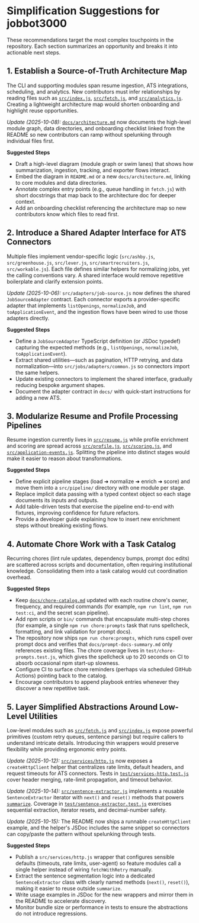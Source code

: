# Simplification Suggestions for jobbot3000

These recommendations target the most complex touchpoints in the repository. Each section summarizes
an opportunity and breaks it into actionable next steps.

## 1. Establish a Source-of-Truth Architecture Map
The CLI and supporting modules span resume ingestion, ATS integrations, scheduling, and analytics.
New contributors must infer relationships by reading files such as
[`src/index.js`](../src/index.js), [`src/fetch.js`](../src/fetch.js), and
[`src/analytics.js`](../src/analytics.js). Creating a lightweight architecture map would shorten
onboarding and highlight reuse opportunities.

_Update (2025-10-08):_ [`docs/architecture.md`](architecture.md) now documents the high-level
module graph, data directories, and onboarding checklist linked from the README so new contributors
can ramp without spelunking through individual files first.

**Suggested Steps**
- Draft a high-level diagram (module graph or swim lanes) that shows how summarization, ingestion,
  tracking, and exporter flows interact.
- Embed the diagram in `README.md` or a new `docs/architecture.md`, linking to core modules and data
  directories.
- Annotate complex entry points (e.g., queue handling in `fetch.js`) with short docstrings that map
  back to the architecture doc for deeper context.
- Add an onboarding checklist referencing the architecture map so new contributors know which files
  to read first.

## 2. Introduce a Shared Adapter Interface for ATS Connectors
Multiple files implement vendor-specific logic (`src/ashby.js`, `src/greenhouse.js`,
`src/lever.js`, `src/smartrecruiters.js`, `src/workable.js`). Each file defines similar helpers for
normalizing jobs, yet the calling conventions vary. A shared interface would remove repetitive
boilerplate and clarify extension points.

_Update (2025-10-06):_ `src/adapters/job-source.js` now defines the shared
`JobSourceAdapter` contract. Each connector exports a provider-specific adapter that implements
`listOpenings`, `normalizeJob`, and `toApplicationEvent`, and the ingestion flows have been wired to
use those adapters directly.

**Suggested Steps**
- Define a `JobSourceAdapter` TypeScript definition (or JSDoc typedef) capturing the expected
  methods (e.g., `listOpenings`, `normalizeJob`, `toApplicationEvent`).
- Extract shared utilities—such as pagination, HTTP retrying, and data normalization—into
  `src/jobs/adapters/common.js` so connectors import the same helpers.
- Update existing connectors to implement the shared interface, gradually reducing bespoke argument
  shapes.
- Document the adapter contract in `docs/` with quick-start instructions for adding a new ATS.

## 3. Modularize Resume and Profile Processing Pipelines
Resume ingestion currently lives in [`src/resume.js`](../src/resume.js) while profile enrichment and
scoring are spread across [`src/profile.js`](../src/profile.js), [`src/scoring.js`](../src/scoring.js),
and [`src/application-events.js`](../src/application-events.js). Splitting the pipeline into distinct
stages would make it easier to reason about transformations.

**Suggested Steps**
- Define explicit pipeline stages (load ➜ normalize ➜ enrich ➜ score) and move them into a
  `src/pipeline/` directory with one module per stage.
- Replace implicit data passing with a typed context object so each stage documents its inputs and
  outputs.
- Add table-driven tests that exercise the pipeline end-to-end with fixtures, improving confidence
  for future refactors.
- Provide a developer guide explaining how to insert new enrichment steps without breaking existing
  flows.

## 4. Automate Chore Work with a Task Catalog
Recurring chores (lint rule updates, dependency bumps, prompt doc edits) are scattered across scripts
and documentation, often requiring institutional knowledge. Consolidating them into a task catalog
would cut coordination overhead.

**Suggested Steps**
- Keep [`docs/chore-catalog.md`](chore-catalog.md) updated with each routine chore's owner,
  frequency, and required commands (for example, `npm run lint`, `npm run test:ci`, and the secret
  scan pipeline).
- Add npm scripts or `bin/` commands that encapsulate multi-step chores (for example, a single
  `npm run chore:prompts` task that runs spellcheck, formatting, and link validation for prompt docs).
- The repository now ships `npm run chore:prompts`, which runs cspell over prompt docs and verifies
  that `docs/prompt-docs-summary.md` only references existing files. The chore coverage lives in
  `test/chore-prompts.test.js`, which gives the spellcheck up to 20 seconds on CI to absorb
  occasional npm start-up slowness.
- Configure CI to surface chore reminders (perhaps via scheduled GitHub Actions) pointing back to the
  catalog.
- Encourage contributors to append playbook entries whenever they discover a new repetitive task.

## 5. Layer Simplified Abstractions Around Low-Level Utilities
Low-level modules such as [`src/fetch.js`](../src/fetch.js) and [`src/index.js`](../src/index.js)
expose powerful primitives (custom retry queues, sentence parsing) but require callers to understand
intricate details. Introducing thin wrappers would preserve flexibility while providing ergonomic
entry points.

_Update (2025-10-12):_ [`src/services/http.js`](../src/services/http.js) now exposes a
`createHttpClient` helper that centralizes rate limits, default headers, and request timeouts for
ATS connectors. Tests in [`test/services-http.test.js`](../test/services-http.test.js) cover header
merging, rate-limit propagation, and timeout behavior.

_Update (2025-10-14):_ [`src/sentence-extractor.js`](../src/sentence-extractor.js) implements a
reusable `SentenceExtractor` iterator with `next()` and `reset()` methods that powers
[`summarize`](../src/index.js). Coverage in
[`test/sentence-extractor.test.js`](../test/sentence-extractor.test.js) exercises sequential
extraction, iterator resets, and decimal-number safety.

_Update (2025-10-15):_ The README now ships a runnable `createHttpClient` example, and the helper's
JSDoc includes the same snippet so connectors can copy/paste the pattern without spelunking through
tests.

**Suggested Steps**
- Publish a `src/services/http.js` wrapper that configures sensible defaults (timeouts, rate limits,
  user-agent) so feature modules call a single helper instead of wiring `fetchWithRetry` manually.
- Extract the sentence segmentation logic into a dedicated `SentenceExtractor` class with clearly
  named methods (`next()`, `reset()`), making it easier to reuse outside `summarize`.
- Write usage examples in JSDoc for the new wrappers and mirror them in the README to accelerate
  discovery.
- Monitor bundle size or performance in tests to ensure the abstractions do not introduce regressions.
